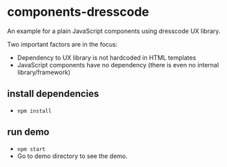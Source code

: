 # components-dresscode

An example for a plain JavaScript components using dresscode UX library.

Two important factors are in the focus:

* Dependency to UX library is not hardcoded in HTML templates
* JavaScript components have no dependency (there is even no internal library/framework)


## install dependencies

- ```npm install```

## run demo

- ```npm start```
- Go to demo directory to see the demo.

